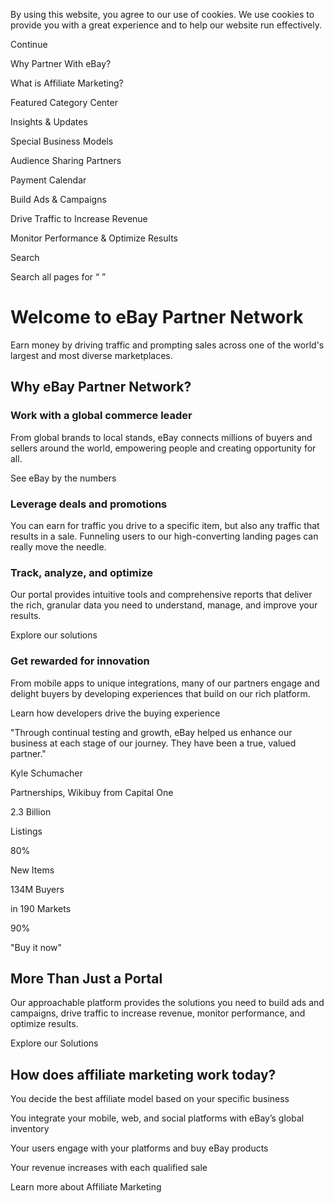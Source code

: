 By using this website, you agree to our use of cookies. We use cookies to
provide you with a great experience and to help our website run effectively.

Continue

Why Partner With eBay?

What is Affiliate Marketing?

Featured Category Center

Insights & Updates

Special Business Models

Audience Sharing Partners

Payment Calendar

Build Ads & Campaigns

Drive Traffic to Increase Revenue

Monitor Performance & Optimize Results

Search

Search all pages for “ ”

# Welcome to eBay Partner Network

Earn money by driving traffic and prompting sales across one of the world's
largest and most diverse marketplaces.

##  Why eBay Partner Network?

###  Work with a global commerce leader

From global brands to local stands, eBay connects millions of buyers and sellers
around the world, empowering people and creating opportunity for all.

See eBay by the numbers

###  Leverage deals and promotions

You can earn for traffic you drive to a specific item, but also any traffic that
results in a sale. Funneling users to our high-converting landing pages can
really move the needle.

###  Track, analyze, and optimize

Our portal provides intuitive tools and comprehensive reports that deliver the
rich, granular data you need to understand, manage, and improve your results.

Explore our solutions

###  Get rewarded for innovation

From mobile apps to unique integrations, many of our partners engage and delight
buyers by developing experiences that build on our rich platform.

Learn how developers drive the buying experience

"Through continual testing and growth, eBay helped us enhance our business at
each stage of our journey. They have been a true, valued partner."

Kyle Schumacher

Partnerships, Wikibuy from Capital One

2.3 Billion

Listings

80%

New Items

134M Buyers

in 190 Markets

90%

"Buy it now"

##  More Than Just a Portal

Our approachable platform provides the solutions you need to build ads and
campaigns, drive traffic to increase revenue, monitor performance, and optimize
results.

Explore our Solutions

##  How does affiliate marketing work today?

You decide the best affiliate model based on your specific business

You integrate your mobile, web, and social platforms with eBay’s global
inventory

Your users engage with your platforms and buy eBay products

Your revenue increases with each qualified sale

Learn more about Affiliate Marketing

